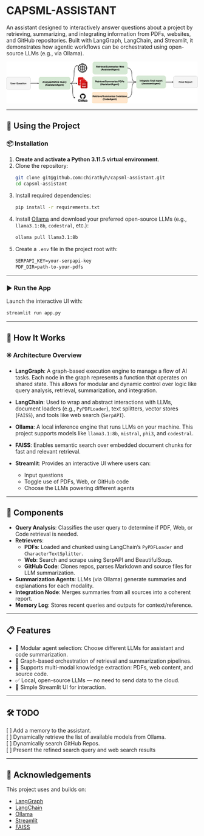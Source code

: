 &#x20;&#x20;

# CAPSML-ASSISTANT

An assistant designed to interactively answer questions about a project by retrieving, summarizing, and integrating information from PDFs, websites, and GitHub repositories. Built with LangGraph, LangChain, and Streamlit, it demonstrates how agentic workflows can be orchestrated using open-source LLMs (e.g., via Ollama).

![pipeline](img/pipeline.png)

---

## 🚀 Using the Project

### 📦 Installation

1. **Create and activate a Python 3.11.5 virtual environment**.
2. Clone the repository:
   ```bash
   git clone git@github.com:chirathyh/capsml-assistant.git
   cd capsml-assistant
   ```
3. Install required dependencies:
   ```bash
   pip install -r requirements.txt
   ```
4. Install [Ollama](https://ollama.com) and download your preferred open-source LLMs (e.g., `llama3.1:8b`, `codestral`, etc.):
   ```bash
   ollama pull llama3.1:8b
   ```
5. Create a `.env` file in the project root with:
   ```env
   SERPAPI_KEY=your-serpapi-key
   PDF_DIR=path-to-your-pdfs
   ```

---

### ▶️ Run the App

Launch the interactive UI with:

```bash
streamlit run app.py
```

---

## 🧠 How It Works

### ✳️ Architecture Overview

- **LangGraph**: A graph-based execution engine to manage a flow of AI tasks. Each node in the graph represents a function that operates on shared state. This allows for modular and dynamic control over logic like query analysis, retrieval, summarization, and integration.

- **LangChain**: Used to wrap and abstract interactions with LLMs, document loaders (e.g., `PyPDFLoader`), text splitters, vector stores (`FAISS`), and tools like web search (`SerpAPI`).

- **Ollama**: A local inference engine that runs LLMs on your machine. This project supports models like `llama3.1:8b`, `mistral`, `phi3`, and `codestral`.

- **FAISS**: Enables semantic search over embedded document chunks for fast and relevant retrieval.

- **Streamlit**: Provides an interactive UI where users can:

  - Input questions
  - Toggle use of PDFs, Web, or GitHub code
  - Choose the LLMs powering different agents

---

## 🔧 Components

- **Query Analysis**: Classifies the user query to determine if PDF, Web, or Code retrieval is needed.
- **Retrievers**:
  - **PDFs**: Loaded and chunked using LangChain’s `PyPDFLoader` and `CharacterTextSplitter`.
  - **Web**: Search and scrape using SerpAPI and BeautifulSoup.
  - **GitHub Code**: Clones repos, parses Markdown and source files for LLM summarization.
- **Summarization Agents**: LLMs (via Ollama) generate summaries and explanations for each modality.
- **Integration Node**: Merges summaries from all sources into a coherent report.
- **Memory Log**: Stores recent queries and outputs for context/reference.

---

## 📋 Features

- 🔀 Modular agent selection: Choose different LLMs for assistant and code summarization.
- 🧠 Graph-based orchestration of retrieval and summarization pipelines.
- 📎 Supports multi-modal knowledge extraction: PDFs, web content, and source code.
- ✅ Local, open-source LLMs — no need to send data to the cloud.
- 💽 Simple Streamlit UI for interaction.

---

## 🛠️ TODO

[ ]  Add a memory to the assistant. <br>
[ ]  Dynamically retrieve the list of available models from Ollama. <br>
[ ]  Dynamically search GitHub Repos. <br>
[ ]  Present the refined search query and web search results<br>

---

## 👥 Acknowledgements

This project uses and builds on:

- [LangGraph](https://github.com/langchain-ai/langgraph)
- [LangChain](https://www.langchain.com/)
- [Ollama](https://www.ollama.com/)
- [Streamlit](https://streamlit.io/)
- [FAISS](https://github.com/facebookresearch/faiss)

